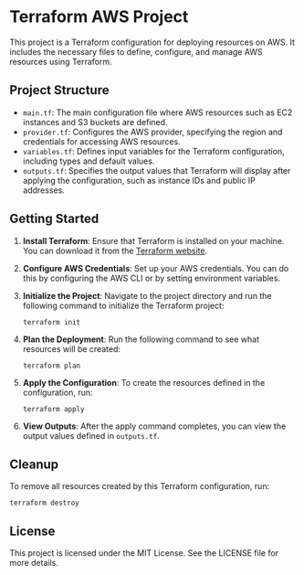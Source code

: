 # Terraform AWS Project

This project is a Terraform configuration for deploying resources on AWS. It includes the necessary files to define, configure, and manage AWS resources using Terraform.

## Project Structure

- `main.tf`: The main configuration file where AWS resources such as EC2 instances and S3 buckets are defined.
- `provider.tf`: Configures the AWS provider, specifying the region and credentials for accessing AWS resources.
- `variables.tf`: Defines input variables for the Terraform configuration, including types and default values.
- `outputs.tf`: Specifies the output values that Terraform will display after applying the configuration, such as instance IDs and public IP addresses.

## Getting Started

1. **Install Terraform**: Ensure that Terraform is installed on your machine. You can download it from the [Terraform website](https://www.terraform.io/downloads.html).

2. **Configure AWS Credentials**: Set up your AWS credentials. You can do this by configuring the AWS CLI or by setting environment variables.

3. **Initialize the Project**: Navigate to the project directory and run the following command to initialize the Terraform project:
   ```
   terraform init
   ```

4. **Plan the Deployment**: Run the following command to see what resources will be created:
   ```
   terraform plan
   ```

5. **Apply the Configuration**: To create the resources defined in the configuration, run:
   ```
   terraform apply
   ```

6. **View Outputs**: After the apply command completes, you can view the output values defined in `outputs.tf`.

## Cleanup

To remove all resources created by this Terraform configuration, run:
```
terraform destroy
```

## License

This project is licensed under the MIT License. See the LICENSE file for more details.